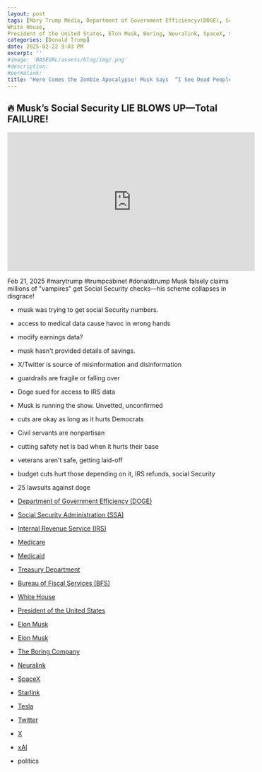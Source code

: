 ```yaml
---
layout: post
tags: [Mary Trump Media, Department of Government Efficiencyv(DOGE(, Social Security Administration (SSA), Internal Revenue Service (IRS), Medicare, Medicaid, Treasury Department, Bureau of Fiscal Services (BFS), 
White House, 
President of the United States, Elon Musk, Boring, Neuralink, SpaceX, Starlink, Tesla, Twitter, X, xAI, politics]
categories: [Donald Trump]
date: 2025-02-22 9:03 PM
excerpt: ''
#image: 'BASEURL/assets/blog/img/.png'
#description:
#permalink:
title: "Here Comes the Zombie Apocalypse! Musk Says  “I See Dead People!”"
---
```



## 🔥 Musk’s Social Security LIE BLOWS UP—Total FAILURE!

<iframe width="560" height="315" src="https://www.youtube.com/embed/t3NRM9S7rvY?si=yrzxadNtdhp70-mq" title="YouTube video player" frameborder="0" allow="accelerometer; autoplay; clipboard-write; encrypted-media; gyroscope; picture-in-picture; web-share" referrerpolicy="strict-origin-when-cross-origin" allowfullscreen></iframe>

Feb 21, 2025  #marytrump #trumpcabinet #donaldtrump
Musk falsely claims millions of "vampires" get Social Security checks—his scheme collapses in disgrace!

- musk was trying to get social Security numbers. 
- access to medical data cause havoc in wrong hands
- modify earnings data?
- musk hasn't provided details of savings. 
- X/Twitter is source of misinformation and disinformation 
- guardrails are fragile or falling over 
- Doge sued for access to IRS data 
- Musk is running the show. Unvetted, unconfirmed 
- cuts are okay as long as it hurts Democrats 
- Civil servants are nonpartisan 
- cutting safety net is bad when it hurts their base
- veterans aren't safe, getting laid-off 
- budget cuts hurt those depending on it, IRS refunds, social Security 
- 25 lawsuits against doge

- [Department of Government Efficiency (DOGE)](https://doge.gov/)
- [Social Security Administration (SSA)](https://www.ssa.gov/)
- [Internal Revenue Service (IRS)](https://www.irs.gov/)
- [Medicare](https://www.medicare.gov/)
- [Medicaid](https://www.medicaid.gov/)
- [Treasury Department](https://home.treasury.gov/)
- [Bureau of Fiscal Services (BFS)](https://www.fiscal.treasury.gov/)
- [White House](https://www.whitehouse.gov/)
- [President of the United States](https://www.whitehouse.gov/)
- [Elon Musk](https://ir.tesla.com/corporate/elon-musk)
- [Elon Musk](https://x.com/elonmusk/)
- [The Boring Company](https://www.boringcompany.com/)
- [Neuralink](https://neuralink.com/)
- [SpaceX](https://www.spacex.com/)
- [Starlink](https://www.starlink.com/)
- [Tesla](https://www.tesla.com/)
- [Twitter](https://twitter.com/)
- [ X ](https://x.com/)
- [xAI](https://x.ai/)
- politics